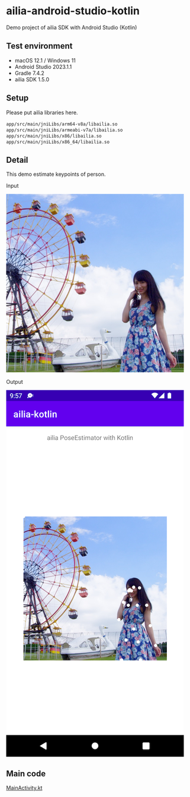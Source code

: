 # ailia-android-studio-kotlin

Demo project of ailia SDK with Android Studio (Kotlin)

## Test environment

- macOS 12.1 / Windows 11
- Android Studio 2023.1.1
- Gradle 7.4.2
- ailia SDK 1.5.0

## Setup

Please put ailia libraries here.

```
app/src/main/jniLibs/arm64-v8a/libailia.so
app/src/main/jniLibs/armeabi-v7a/libailia.so
app/src/main/jniLibs/x86/libailia.so
app/src/main/jniLibs/x86_64/libailia.so
```

## Detail

This demo estimate keypoints of person.

Input

<img src="./app/src/main/res/raw/person.jpg" width=480 height=480/>

Output

![input image](./demo.png)

## Main code

[MainActivity.kt](/app/src/main/java/jp/axinc/ailia_kotlin/MainActivity.kt)